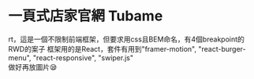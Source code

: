 # 一頁式店家官網 Tubame  
rt，這是一個不限制前端框架，但要求用css且BEM命名，有4個breakpoint的RWD的案子  
框架用的是React，套件有用到"framer-motion", "react-burger-menu", "react-responsive", "swiper.js"  
做好再放圖片😪
